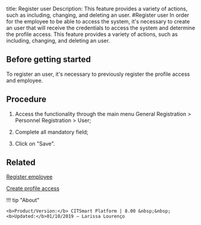 title: Register user
Description: This feature provides a variety of actions, such as including, changing, and deleting an user. 
#Register user
In order for the employee to be able to access the system, it's necessary to create an user that will receive the credentials to access the system and determine the profile access.
This feature provides a variety of actions, such as including, changing, and deleting an user.

Before getting started
--------------------------

To register an user, it's necessary to previously register the profile access
and employee.

Procedure
-------------

1.  Access the functionality through the main menu General Registration \>
    Personnel Registration \> User;

2.  Complete all mandatory field;

3.  Click on "Save".

Related
-----------

[Register employee](/en-us/citsmart-platform-8/initial-settings/access-settings/user/register-employee.html)

[Create profile access](/en-us/citsmart-platform-8/initial-settings/access-settings/profile/create-profile-access.html)

!!! tip "About"

    <b>Product/Version:</b> CITSmart Platform | 8.00 &nbsp;&nbsp;
    <b>Updated:</b>01/10/2019 – Larissa Lourenço

